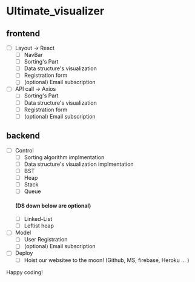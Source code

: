 # Ultimate_visualizer


## frontend
- [ ] Layout -> React
  - [ ] NavBar
  - [ ] Sorting's Part
  - [ ] Data structure's visualization
  - [ ] Registration form
  - [ ] (optional) Email subscription
- [ ] API call -> Axios
  - [ ] Sorting's Part
  - [ ] Data structure's visualization
  - [ ] Registration form
  - [ ] (optional) Email subscription
  
## backend
- [ ] Control 
  - [ ] Sorting algorithm implmentation
  - [ ] Data structure's visualization implmentation
   - [ ] BST
   - [ ] Heap
   - [ ] Stack
   - [ ] Queue
   #### (DS down below are optional)
   - [ ] Linked-List
   - [ ] Leftist heap

- [ ] Model
  - [ ] User Registration
  - [ ] (optional) Email subscription
- [ ] Deploy
  - [ ] Hoist our websitee to the moon! (Github, MS, firebase, Heroku ... )
  
Happy coding!

